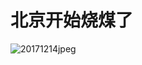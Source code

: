 # 北京开始烧煤了

![20171214jpeg](https://img.hacpai.com/file/2018/09/2de18e91bdf74c5599a6e44d8ba0d97a_20171214.jpeg)